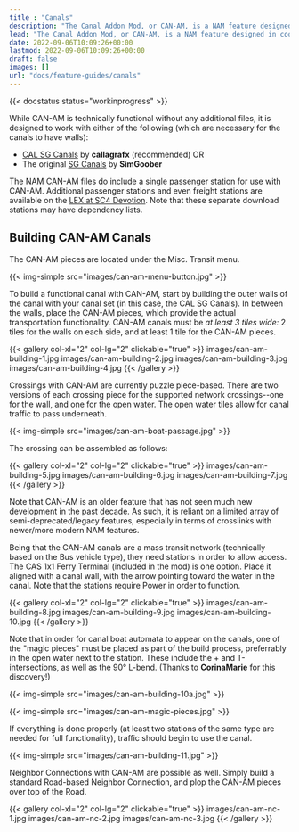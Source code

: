 ```yaml
---
title : "Canals"
description: "The Canal Addon Mod, or CAN-AM, is a NAM feature designed in cooperation with the BSC (BATT Squad Certification) group, adding functional canals to the game."
lead: "The Canal Addon Mod, or CAN-AM, is a NAM feature designed in cooperation with the BSC (BATT Squad Certification) group, adding functional canals to the game."
date: 2022-09-06T10:09:26+00:00
lastmod: 2022-09-06T10:09:26+00:00
draft: false
images: []
url: "docs/feature-guides/canals"
---
```


{{< docstatus status="workinprogress" >}}

While CAN-AM is technically functional without any additional files, it is designed to work with either of the following (which are necessary for the canals to have walls):
* [CAL SG Canals](https://www.sc4devotion.com/csxlex/lex_filedesc.php?lotGET=979) by **callagrafx** (recommended) OR
* The original [SG Canals](https://www.sc4devotion.com/csxlex/lex_filedesc.php?lotGET=887) by **SimGoober**

The NAM CAN-AM files do include a single passenger station for use with CAN-AM.  Additional passenger stations and even freight stations are available on the [LEX at SC4 Devotion](https://www.sc4devotion.com/csxlex).  Note that these separate download stations may have dependency lists.

## Building CAN-AM Canals

The CAN-AM pieces are located under the Misc. Transit menu.

{{< img-simple src="images/can-am-menu-button.jpg" >}}

To build a functional canal with CAN-AM, start by building the outer walls of the canal with your canal set (in this case, the CAL SG Canals).  In between the walls, place the CAN-AM pieces, which provide the actual transportation functionality.  CAN-AM canals must be _at least 3 tiles wide:_ 2 tiles for the walls on each side, and at least 1 tile for the CAN-AM pieces.

{{< gallery col-xl="2" col-lg="2" clickable="true" >}}
    images/can-am-building-1.jpg
    images/can-am-building-2.jpg
    images/can-am-building-3.jpg
    images/can-am-building-4.jpg
{{< /gallery >}}

Crossings with CAN-AM are currently puzzle piece-based.  There are two versions of each crossing piece for the supported network crossings--one for the wall, and one for the open water.  The open water tiles allow for canal traffic to pass underneath.

{{< img-simple src="images/can-am-boat-passage.jpg" >}}

The crossing can be assembled as follows:

{{< gallery col-xl="2" col-lg="2" clickable="true" >}}
    images/can-am-building-5.jpg
    images/can-am-building-6.jpg
    images/can-am-building-7.jpg
{{< /gallery >}}

Note that CAN-AM is an older feature that has not seen much new development in the past decade.  As such, it is reliant on a limited array of semi-deprecated/legacy features, especially in terms of crosslinks with newer/more modern NAM features.

Being that the CAN-AM canals are a mass transit network (technically based on the Bus vehicle type), they need stations in order to allow access.  The CAS 1x1 Ferry Terminal (included in the mod) is one option.  Place it aligned with a canal wall, with the arrow pointing toward the water in the canal.  Note that the stations require Power in order to function.

{{< gallery col-xl="2" col-lg="2" clickable="true" >}}
    images/can-am-building-8.jpg
    images/can-am-building-9.jpg
    images/can-am-building-10.jpg
{{< /gallery >}}

Note that in order for canal boat automata to appear on the canals, one of the "magic pieces" must be placed as part of the build process, preferrably in the open water next to the station.  These include the + and T-intersections, as well as the 90° L-bend. (Thanks to <strong>CorinaMarie</strong> for this discovery!)

{{< img-simple src="images/can-am-building-10a.jpg" >}}

{{< img-simple src="images/can-am-magic-pieces.jpg" >}}

If everything is done properly (at least two stations of the same type are needed for full functionality), traffic should begin to use the canal.

{{< img-simple src="images/can-am-building-11.jpg" >}}

Neighbor Connections with CAN-AM are possible as well.  Simply build a standard Road-based Neighbor Connection, and plop the CAN-AM pieces over top of the Road.

{{< gallery col-xl="2" col-lg="2" clickable="true" >}}
    images/can-am-nc-1.jpg
    images/can-am-nc-2.jpg
    images/can-am-nc-3.jpg
{{< /gallery >}}


